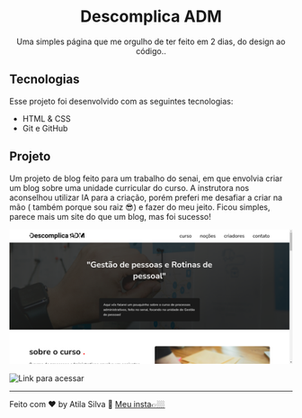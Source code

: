<h1 align="center"> Descomplica ADM </h1>

<p align="center">
Uma simples página que me orgulho de ter feito em 2 dias, do design ao código..
</p>



## Tecnologias

Esse projeto foi desenvolvido com as seguintes tecnologias:

- HTML & CSS
- Git e GitHub

## Projeto

 Um projeto de blog feito para um trabalho do senai, em que envolvia criar um blog sobre uma unidade curricular do curso. A instrutora nos aconselhou utilizar IA para a criação, porém preferi me desafiar a criar na mão ( também porque sou raiz 😎) e fazer do meu jeito. Ficou simples, parece mais um site do que um blog, mas foi sucesso!

![preview](./.github/preview.png)

![Link para acessar](https://atilacsilva.github.io/DescomplicaADM/)



---

Feito com ♥ by Atila Silva :wave: [Meu insta👉🏼](https://www.instagram.com/athilasils/)